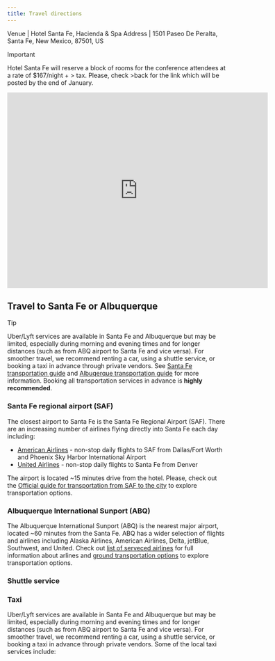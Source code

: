 ```yaml
---
title: Travel directions
---
```


Venue | Hotel Santa Fe, Hacienda & Spa
Address | 1501 Paseo De Peralta, Santa Fe, New Mexico, 87501, US

> [!IMPORTANT]
> Hotel Santa Fe will reserve a block of rooms for the conference attendees at a rate of $167/night + > tax. 
> Please, check >back for the link which will be posted by the end of January. 

<iframe src="https://www.google.com/maps/embed?pb=!1m18!1m12!1m3!1d12963.144970608168!2d-105.95771882166181!3d35.682264999999994!2m3!1f0!2f0!3f0!3m2!1i1024!2i768!4f13.1!3m3!1m2!1s0x871850420ac6ddeb%3A0x51d872cd9038dce7!2sHotel%20Santa%20Fe%2C%20Hacienda%20%26%20Spa!5e0!3m2!1sen!2sus!4v1737486154431!5m2!1sen!2sus" width="600" height="450" style="border:0;" allowfullscreen="" loading="lazy" referrerpolicy="no-referrer-when-downgrade"></iframe>

## Travel to Santa Fe or Albuquerque

> [!TIP]
>Uber/Lyft services are available in Santa Fe and Albuquerque but may be limited, especially during morning and evening times and for longer distances (such as from ABQ airport to Santa Fe and vice versa).
> For smoother travel, we recommend renting a car, using a shuttle service, or booking a taxi in advance through private vendors.
> See [Santa Fe transportation guide](https://flysantafe.com/airport/transportation/) and [Albuqerque transportation guide](https://www.abqsunport.com/ground-transportation/) for more information.
> Booking all transportation services in advance is **highly recommended**. 

### Santa Fe regional airport (SAF)

The closest airport to Santa Fe is the Santa Fe Regional Airport (SAF). There are an increasing number of airlines flying directly into Santa Fe each day including:
- [American Airlines](https://www.aa.com) - non-stop daily flights to SAF from Dallas/Fort Worth and Phoenix Sky Harbor International Airport
- [United Airlines](https://www.united.com) - non-stop daily flights to Santa Fe from Denver

 The airport is located ~15 minutes drive from the hotel. Please, check out the [Official guide for transportation from SAF to the city](https://flysantafe.com/airport/transportation/) to explore transportation options. 

### Albuquerque International Sunport (ABQ)

The Albuquerque International Sunport (ABQ) is the nearest major airport, located ~60 minutes from the Santa Fe. ABQ has a wider selection of flights and airlines including Alaska Airlines, American Airlines, Delta, jetBlue, Southwest, and United.
Check out [list of serveced airlines](https://www.abqsunport.com/airlines-destinations/) for full information about arlines and [ground transportation options](https://www.abqsunport.com/ground-transportation/) to explore transportation options.

### Shuttle service

### Taxi 
Uber/Lyft services are available in Santa Fe and Albuquerque but may be limited, especially during morning and evening times and for longer distances (such as from ABQ airport to Santa Fe and vice versa). For smoother travel, we recommend renting a car, using a shuttle service, or booking a taxi in advance through private vendors. Some of the local taxi services include:



